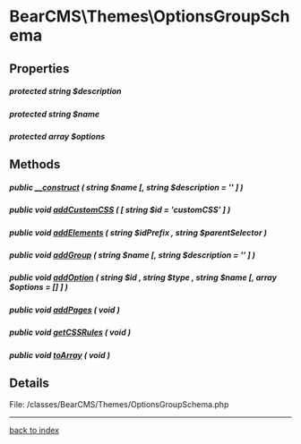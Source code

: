 # BearCMS\Themes\OptionsGroupSchema

## Properties

##### protected string $description

##### protected string $name

##### protected array $options

## Methods

##### public [__construct](bearcms.themes.optionsgroupschema.__construct.method.md) ( string $name [, string $description = '' ] )

##### public void [addCustomCSS](bearcms.themes.optionsgroupschema.addcustomcss.method.md) ( [ string $id = 'customCSS' ] )

##### public void [addElements](bearcms.themes.optionsgroupschema.addelements.method.md) ( string $idPrefix , string $parentSelector )

##### public void [addGroup](bearcms.themes.optionsgroupschema.addgroup.method.md) ( string $name [, string $description = '' ] )

##### public void [addOption](bearcms.themes.optionsgroupschema.addoption.method.md) ( string $id , string $type , string $name [, array $options = [] ] )

##### public void [addPages](bearcms.themes.optionsgroupschema.addpages.method.md) ( void )

##### public void [getCSSRules](bearcms.themes.optionsgroupschema.getcssrules.method.md) ( void )

##### public void [toArray](bearcms.themes.optionsgroupschema.toarray.method.md) ( void )

## Details

File: /classes/BearCMS/Themes/OptionsGroupSchema.php

---

[back to index](index.md)

